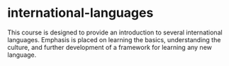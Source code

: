 # international-languages
This course is designed to provide an introduction to several international languages. Emphasis is placed on learning the basics, understanding the culture, and further development of a framework for learning any new language.
